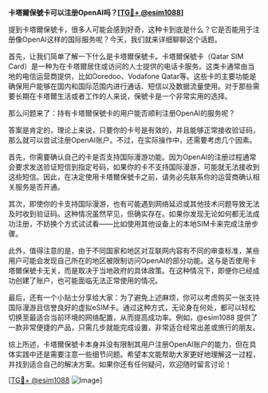 **卡塔爾保號卡可以注册OpenAI吗？[[TG💪+ @esim1088](https://t.me/s/esim1088)]**

提到卡塔爾保號卡，很多人可能会感到好奇，这种卡到底是什么？它是否能用于注册像OpenAI这样的国际服务呢？今天，我们就来详细聊聊这个话题。

首先，让我们简单了解一下什么是卡塔爾保號卡。卡塔爾保號卡（Qatar SIM Card）是一种为在卡塔爾居住或访问的人士提供的电话卡服务。这类卡通常由当地的电信运营商提供，比如Ooredoo、Vodafone Qatar等。这些卡的主要功能是确保用户能够在国内和国际范围内进行通话、短信以及数据流量使用。对于那些需要长期在卡塔爾生活或者工作的人来说，保號卡是一个非常实用的选择。

那么问题来了：持有卡塔爾保號卡的用户能否顺利注册OpenAI的服务呢？

答案是肯定的，理论上来说，只要你的卡号是有效的，并且能够正常接收验证码，那么就可以尝试注册OpenAI账户。不过，在实际操作中，还需要考虑几个因素。

首先，你需要确认自己的卡是否支持国际漫游功能。因为OpenAI的注册过程通常会要求发送验证短信到指定号码，如果你的卡不支持国际漫游，可能就无法接收到这些短信。因此，在决定使用卡塔爾保號卡之前，请务必先联系你的运营商确认相关服务是否开通。

其次，即使你的卡支持国际漫游，也有可能遇到网络延迟或其他技术问题导致无法及时收到验证码。这种情况虽然罕见，但确实存在。如果你发现无论如何都无法成功注册，不妨换个方式试试看——比如使用其他设备上的本地SIM卡来完成注册步骤。

此外，值得注意的是，由于不同国家和地区对互联网内容有不同的审查标准，某些用户可能会发现自己所在的地区被限制访问OpenAI的部分功能。这与是否使用卡塔爾保號卡无关，而是取决于当地政府的具体政策。在这种情况下，即便你已经成功创建了账户，也可能面临无法正常使用的情况。

最后，还有一个小贴士分享给大家：为了避免上述麻烦，你可以考虑购买一张支持国际漫游且信誉良好的虚拟eSIM卡。通过这种方式，无论身在何处，都可以轻松切换至最适合当前环境的网络配置，从而提高成功率。例如，@esim1088 提供了一款非常便捷的产品，只需几步就能完成设置，非常适合经常出差或旅行的朋友。

综上所述，卡塔爾保號卡本身并没有限制其用户注册OpenAI账户的能力，但在具体实践中还是需要注意一些细节问题。希望本文能帮助大家更好地理解这一过程，并找到适合自己的解决方案。如果你还有任何疑问，欢迎随时留言讨论！

[[TG💪+ @esim1088](https://t.me/s/esim1088) ![Image](https://i.postimg.cc/4NQfJmqS/Snipaste-2025-05-13-00-14-12.png)]